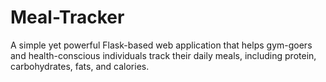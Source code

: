 # Meal-Tracker
A simple yet powerful Flask-based web application that helps gym-goers and health-conscious individuals track their daily meals, including protein, carbohydrates, fats, and calories.
